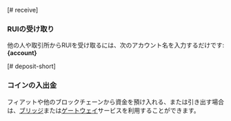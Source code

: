 [# receive]
### RUIの受け取り
他の人や取引所からRUIを受け取るには、次のアカウント名を入力するだけです: **{account}**

[# deposit-short]
### コインの入出金
フィアットや他のブロックチェーンから資金を預け入れる、または引き出す場合は、[ブリッジ](introduction/bridges_gateways)または[ゲートウェイ](introduction/bridges_gateways)サービスを利用することができます。
